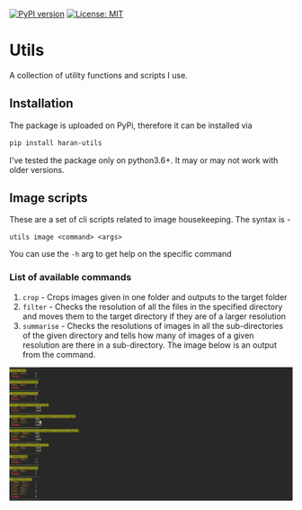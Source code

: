 [![PyPI version](https://badge.fury.io/py/haran-utils.svg)](https://badge.fury.io/py/haran-utils) [![License: MIT](https://img.shields.io/badge/License-MIT-yellow.svg)](https://opensource.org/licenses/MIT)

# Utils
A collection of utility functions and scripts I use.  

## Installation 
The package is uploaded on PyPi, therefore it can be installed via
```bash
pip install haran-utils
```
I've tested the package only on python3.6+. It may or may not work with older versions.

## Image scripts
These are a set of cli scripts related to image housekeeping. The syntax is - 
```
utils image <command> <args>
```
You can use the `-h` arg to get help on the specific command
### List of available commands
1. `crop` - Crops images given in one folder and outputs to the target folder
2. `filter` - 
Checks the resolution of all the files in the specified directory and moves them to the target directory if they are of a larger resolution
1. `summarise` - Checks the resolutions of images in all the sub-directories of the given directory and tells how many of images of a given resolution are there in a sub-directory. The image below is an output from the command.

![summarise-sample](assets/summarise-example.png)

